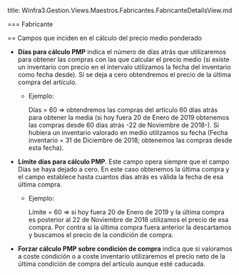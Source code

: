 title: Winfra3.Gestion.Views.Maestros.Fabricantes.FabricanteDetailsView.md
=== Fabricante

== Campos que inciden en el cálculo del precio medio ponderado

 * **Días para cálculo PMP** indica el número de días atrás que utilizaremos para obtener las compras
 con las que calcular el precio medio (si existe un inventario con precio en el intervalo utilizamos la fecha
 del inventario como fecha desde). Si se deja a cero obtendremos el precio de la última compra del artículo.

    * Ejemplo:

        Días = 60 => obtendremos las compras del artículo 60 días atrás para obtener la media (si hoy fuera 20 de Enero de 2019 obtenemos las compras desde 60 días atrás -22 de Noviembre de 2018-). Si hubiera un inventario valorado en medio utilizamos su fecha (Fecha inventario = 31 de Diciembre de 2018; obtenemos las compras desde esta fecha).

 * **Límite días para cálculo PMP**. Este campo opera siempre que el campo Días se haya dejado a cero. En este caso obtenemos la última compra y el campo establece hasta cuantos días atrás es válida la fecha de esa última compra.

    * Ejemplo:

        Límite = 60 => si hoy fuera 20 de Enero de 2019 y la última compra es posterior al 22 de Noviembre de 2018 utilizamos el precio de esa compra. Por contra si la última compra fuera anterior la descartamos y buscamos el precio de la condición de compra.

 * **Forzar cálculo PMP sobre condición de compra** indica que si valoramos a coste condición o a coste inventario utilizaremos el precio neto de la última condición de compra del artículo aunque esté caducada.
